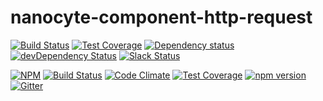 # nanocyte-component-http-request

[![Build Status](https://travis-ci.org/octoblu/nanocyte-component-http-request.svg?branch=master)](https://travis-ci.org/octoblu/nanocyte-component-http-request)
[![Test Coverage](https://codecov.io/gh/octoblu/nanocyte-component-http-request/branch/master/graph/badge.svg)](https://codecov.io/gh/octoblu/nanocyte-component-http-request)
[![Dependency status](http://img.shields.io/david/octoblu/nanocyte-component-http-request.svg?style=flat)](https://david-dm.org/octoblu/nanocyte-component-http-request)
[![devDependency Status](http://img.shields.io/david/dev/octoblu/nanocyte-component-http-request.svg?style=flat)](https://david-dm.org/octoblu/nanocyte-component-http-request#info=devDependencies)
[![Slack Status](http://community-slack.octoblu.com/badge.svg)](http://community-slack.octoblu.com)

[![NPM](https://nodei.co/npm/nanocyte-component-http-request.svg?style=flat)](https://npmjs.org/package/nanocyte-component-http-request)
[![Build Status](https://travis-ci.org/octoblu/nanocyte-component-http-request.svg?branch=master)](https://travis-ci.org/octoblu/nanocyte-component-http-request)
[![Code Climate](https://codeclimate.com/github/octoblu/nanocyte-component-http-request/badges/gpa.svg)](https://codeclimate.com/github/octoblu/nanocyte-component-http-request)
[![Test Coverage](https://codeclimate.com/github/octoblu/nanocyte-component-http-request/badges/coverage.svg)](https://codeclimate.com/github/octoblu/nanocyte-component-http-request)
[![npm version](https://badge.fury.io/js/nanocyte-component-http-request.svg)](http://badge.fury.io/js/nanocyte-component-http-request)
[![Gitter](https://badges.gitter.im/octoblu/help.svg)](https://gitter.im/octoblu/help)
